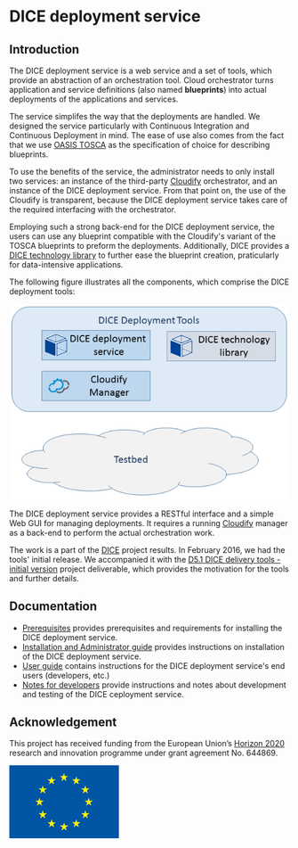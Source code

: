 # DICE deployment service

## Introduction

The DICE deployment service is a web service and a set of tools, which provide
an abstraction of an orchestration tool. Cloud orchestrator turns application
and service definitions (also named **blueprints**) into actual deployments
of the applications and services.

The service simplifes the way that the deployments are handled. We designed the
service particularly with Continuous Integration and Continuous Deployment in
mind. The ease of use also comes from the fact that we use
[OASIS TOSCA]
as the specification of choice for describing blueprints.

To use the benefits of the service, the administrator needs to only install two
services: an instance of the third-party [Cloudify]
orchestrator, and an instance of the DICE deployment service. From that point
on, the use of the Cloudify is transparent, because the DICE deployment service
takes care of the required interfacing with the orchestrator.

Employing such a strong back-end for the DICE deployment service, the users can
use any blueprint compatible with the Cloudify's variant of the TOSCA blueprints
to preform the deployments. Additionally, DICE provides a
[DICE technology library]
to further ease the blueprint creation, praticularly for data-intensive
applications.

The following figure illustrates all the components, which comprise the DICE
deployment tools:

![DICE Deployment Tools architecture](doc/images/DeploymentTools2016.png)

The DICE deployment service provides a RESTful interface and a simple Web GUI
for managing deployments. It requires a running [Cloudify]
manager as a back-end to perform the actual orchestration work.

The work is a part of the [DICE]
project results. In February 2016, we had the tools' initial release. We
accompanied it with the
[D5.1 DICE delivery tools - initial version][D5.1]
project deliverable, which provides the motivation for the tools and further
details.

## Documentation

* [Prerequisites](doc/Prerequisites.md) provides prerequisites and requirements
  for installing the DICE deployment service.
* [Installation and Administrator guide](doc/AdminGuide.md) provides
  instructions on installation of the DICE deployment service.
* [User guide](doc/UserGuide.md) contains instructions for the DICE deployment
  service's end users (developers, etc.)
* [Notes for developers](doc/DevNotes.md) provide instructions and notes about
  development and testing of the DICE ceployment service.

## Acknowledgement

This project has received funding from the European Union’s
[Horizon 2020] research and
innovation programme under grant agreement No. 644869.

![European Union](doc/images/EUFlag.png)

[DICE]: http://www.dice-h2020.eu/
[OASIS TOSCA]: http://docs.oasis-open.org/tosca/TOSCA/v1.0/os/TOSCA-v1.0-os.html
[cloudify]: http://getcloudify.org/
[DICE technology library]: https://github.com/dice-project/DICE-Deployment-Cloudify
[D5.1]: http://wp.doc.ic.ac.uk/dice-h2020/wp-content/uploads/sites/75/2016/02/D5.1_DICE-delivery-tools-Initial-version.pdf
[Horizon 2020]: http://ec.europa.eu/programmes/horizon2020/
[Prerequisites-wiki]: https://github.com/dice-project/DICE-Deployment-Service/wiki/Prerequisites
[Installation-wiki]: https://github.com/dice-project/DICE-Deployment-Service/wiki/Installation
[Getting-Started-wiki]: https://github.com/dice-project/DICE-Deployment-Service/wiki/Getting-Started
[Links-and-References-wiki]: https://github.com/dice-project/DICE-Deployment-Service/wiki/Links-and-References
[Changelog-wiki]: https://github.com/dice-project/DICE-Deployment-Service/wiki/Changelog
